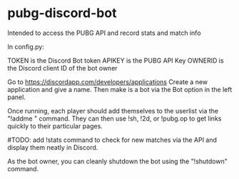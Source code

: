 # pubg-discord-bot
Intended to access the PUBG API and record stats and match info


In config.py:

TOKEN is the Discord Bot token
APIKEY is the PUBG API Key
OWNERID is the Discord client ID of the bot owner

Go to https://discordapp.com/developers/applications
Create a new application and give a name. Then make is a bot via the Bot option in the left panel.

Once running, each player should add themselves to the userlist via the "!addme <PUBG USERNAME>" command. They can then use !sh, !2d, or !pubg.op to get links quickly to their particular pages.

#TODO: add !stats command to check for new matches via the API and display them neatly in Discord.

As the bot owner, you can cleanly shutdown the bot using the "!shutdown" command.
